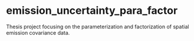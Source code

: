 # emission_uncertainty_para_factor
Thesis project focusing on the parameterization and factorization of spatial emission covariance data.
